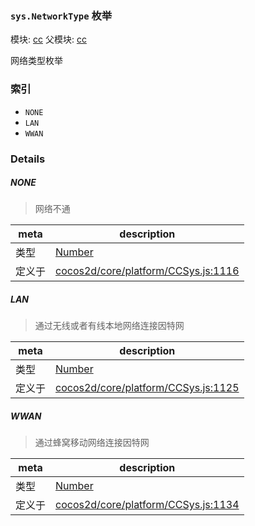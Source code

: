 ### `sys.NetworkType` 枚举



模块: [cc](../modules/cc.md)
父模块: [cc](../modules/cc.md)


网络类型枚举


### 索引
  - `NONE`
  - `LAN`
  - `WWAN`

### Details


##### NONE

> 网络不通

| meta | description |
|------|-------------|
| 类型 | <a href="https://developer.mozilla.org/en/JavaScript/Reference/Global_Objects/Number" class="crosslink external" target="_blank">Number</a> |
| 定义于 | [cocos2d/core/platform/CCSys.js:1116](https://github.com/cocos-creator/engine/blob/e361a2e93351aacda485d2038abd4eba2998a298/cocos2d/core/platform/CCSys.js#L1116) |



##### LAN

> 通过无线或者有线本地网络连接因特网

| meta | description |
|------|-------------|
| 类型 | <a href="https://developer.mozilla.org/en/JavaScript/Reference/Global_Objects/Number" class="crosslink external" target="_blank">Number</a> |
| 定义于 | [cocos2d/core/platform/CCSys.js:1125](https://github.com/cocos-creator/engine/blob/e361a2e93351aacda485d2038abd4eba2998a298/cocos2d/core/platform/CCSys.js#L1125) |



##### WWAN

> 通过蜂窝移动网络连接因特网

| meta | description |
|------|-------------|
| 类型 | <a href="https://developer.mozilla.org/en/JavaScript/Reference/Global_Objects/Number" class="crosslink external" target="_blank">Number</a> |
| 定义于 | [cocos2d/core/platform/CCSys.js:1134](https://github.com/cocos-creator/engine/blob/e361a2e93351aacda485d2038abd4eba2998a298/cocos2d/core/platform/CCSys.js#L1134) |


